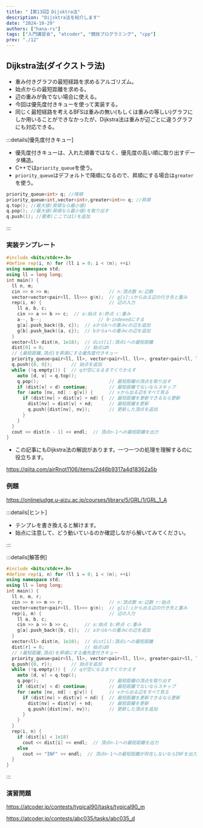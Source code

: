 ```yaml
---
title: "【第13回】Dijsktra法"
description: "Dijsktra法を紹介します"
date: "2024-10-29"
authors: ["hana-rs"]
tags: ["入門講習会", "atcoder", "競技プログラミング", "cpp"]
prev: "./12"
---
```


## Dijkstra法(ダイクストラ法)

- 重み付きグラフの最短経路を求めるアルゴリズム。
- 始点からの最短距離を求める。
- 辺の重みが負でない場合に使える。
- 今回は優先度付きキューを使って実装する。
- 同じく最短経路を考えるBFSは重みの無い(もしくは重みの等しい)グラフにしか用いることができなかったが、Dijkstra法は重みが辺ごとに違うグラフにも対応できる。

:::details[優先度付きキュー]

- 優先度付きキューは、入れた順番ではなく、優先度の高い順に取り出すデータ構造。
- C++では`priority_queue`を使う。
- `priority_queue`はデフォルトで降順になるので、昇順にする場合は`greater`を使う。

```cpp
priority_queue<int> q; //降順
priority_queue<int,vector<int>,greater<int>> q; //昇順
q.top(); //最大値(昇順なら最小値)
q.pop(); //最大値(昇順なら最小値)を取り出す
q.push(1); //要素(ここでは1)を追加
```

:::

### 実装テンプレート

```cpp
#include <bits/stdc++.h>
#define rep(i, n) for (ll i = 0; i < (n); ++i)
using namespace std;
using ll = long long;
int main() {
  ll n, m;
  cin >> n >> m;                      // n:頂点数 m:辺数
  vector<vector<pair<ll, ll>>> g(n);  // g[i]:iから出る辺の行き先と重み
  rep(i, m) {                         // 辺の入力
    ll a, b, c;
    cin >> a >> b >> c;  // a:始点 b:終点 c:重み
    a--, b--;                     // 0-indexedにする
    g[a].push_back({b, c});  // aからbへの重みcの辺を追加
    g[b].push_back({a, c});  // bからaへの重みcの辺を追加
  }
  vector<ll> dist(n, 1e18);  // dist[i]:頂点iへの最短距離
  dist[0] = 0;               // 始点は0
  // {最短距離,頂点}を昇順にする優先度付きキュー
  priority_queue<pair<ll, ll>, vector<pair<ll, ll>>, greater<pair<ll, ll>>> q;
  q.push({0, 0});       // 始点を追加
  while (!q.empty()) {  // qが空になるまでくりかえす
    auto [d, v] = q.top();
    q.pop();                          // 最短距離の頂点を取り出す
    if (dist[v] < d) continue;        // 最短距離でないならスキップ
    for (auto [nv, nd] : g[v]) {      // vから出る辺をすべて見る
      if (dist[nv] > dist[v] + nd) {  // 最短距離を更新できるなら更新
        dist[nv] = dist[v] + nd;      // 最短距離を更新
        q.push({dist[nv], nv});       // 更新した頂点を追加
      }
    }
  }
  cout << dist[n - 1] << endl;  // 頂点n-1への最短距離を出力
}
```

- この記事にもDijkstra法の解説があります。一つ一つの処理を理解するのに役立ちます。

<https://qiita.com/airRnot1106/items/2d46b9317a4d18362a5b>

### 例題

<https://onlinejudge.u-aizu.ac.jp/courses/library/5/GRL/1/GRL_1_A>

:::details[ヒント]

- テンプレを書き換えると解けます。
- 始点に注意して、どう動いているのか確認しながら解いてみてください。

:::

:::details[解答例]

```cpp
#include <bits/stdc++.h>
#define rep(i, n) for (ll i = 0; i < (n); ++i)
using namespace std;
using ll = long long;
int main() {
  ll n, m, r;
  cin >> n >> m >> r;                 // n:頂点数 m:辺数 r:始点
  vector<vector<pair<ll, ll>>> g(n);  // g[i]:iから出る辺の行き先と重み
  rep(i, m) {                         // 辺の入力
    ll a, b, c;
    cin >> a >> b >> c;      // a:始点 b:終点 c:重み
    g[a].push_back({b, c});  // aからbへの重みcの辺を追加
  }
  vector<ll> dist(n, 1e18);  // dist[i]:頂点iへの最短距離
  dist[r] = 0;               // 始点は0
  // (最短距離,頂点)を昇順にする優先度付きキュー
  priority_queue<pair<ll, ll>, vector<pair<ll, ll>>, greater<pair<ll, ll>>> q;
  q.push({0, r});       // 始点を追加
  while (!q.empty()) {  // qが空になるまでくりかえす
    auto [d, v] = q.top();
    q.pop();                          // 最短距離の頂点を取り出す
    if (dist[v] < d) continue;        // 最短距離でないならスキップ
    for (auto [nv, nd] : g[v]) {      // vから出る辺をすべて見る
      if (dist[nv] > dist[v] + nd) {  // 最短距離を更新できるなら更新
        dist[nv] = dist[v] + nd;      // 最短距離を更新
        q.push({dist[nv], nv});       // 更新した頂点を追加
      }
    }
  }
  rep(i, n) {
    if (dist[i] < 1e18)
      cout << dist[i] << endl;  // 頂点n-1への最短距離を出力
    else
      cout << "INF" << endl;  // 頂点n-1への最短距離が存在しないならINFを出力
  }
}

```

:::

### 演習問題

<https://atcoder.jp/contests/typical90/tasks/typical90_m>

<https://atcoder.jp/contests/abc035/tasks/abc035_d>
